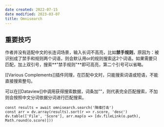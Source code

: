 ```yaml
---
date created: 2022-07-15
date modified: 2023-03-07
title: Omnisearch
---
```


## 重要技巧

作者并没有适配中文的长连词场景，输入长词不高亮，比如**禁手规则**，原因为：被识别成了禁手和规则两个词语，则会默认用or的规则搜索这2个词语。如果需要只匹配，加上双引号，搜索**"禁手规则"**即可高亮，第二个引号可以省略。

[[Various Complements]]插件同理，在匹配中文时，只能搜索词语或短语，不能直接搜索整句。

可以在[[Dataview]]中调用获得搜索数据，词条加""，则代表完全匹配搜索，不加则会按照中文分词依据分词进行匹配搜索。

```dataviewjs
const results = await omnisearch.search('降维打击')
const arr = dv.array(results).sort(r => r.score, 'desc')
dv.table(['File', 'Score'], arr.map(o => [dv.fileLink(o.path), Math.round(o.score)]))
```
